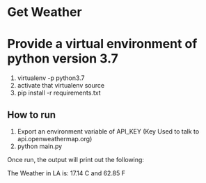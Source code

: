 # Get Weather

# Provide a virtual environment of python version 3.7
1. virtualenv -p python3.7
1. activate that virtualenv source 
1. pip install -r requirements.txt

## How to run
1. Export an environment variable of API_KEY (Key Used to talk to api.openweathermap.org)
1. python main.py

Once run, the output will print out the following: 

The Weather in LA is: 17.14 C and 62.85 F